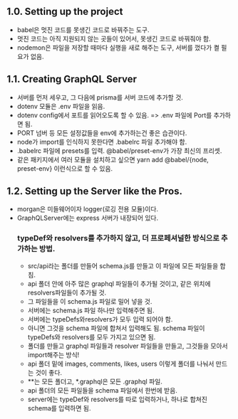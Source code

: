 ## 1.0. Setting up the project
- babel은 멋진 코드를 못생긴 코드로 바꿔주는 도구.
- 멋진 코드는 아직 지원되지 않는 곳들이 있어서, 못생긴 코드로 바꿔줘야 함.
- nodemon은 파일을 저장할 때마다 실행을 새로 해주는 도구, 서버를 껐다가 켤 필요가 없음.

## 1.1. Creating GraphQL Server
- 서버를 먼저 세우고, 그 다음에 prisma를 서버 코드에 추가할 것.
- dotenv 모듈은 .env 파일을 읽음.
- dotenv config에서 포트를 읽어오도록 할 수 있음. => .env 파일에 Port를 추가하면 됨.
- PORT 넘버 등 모든 설정값들을 env에 추가하는건 좋은 습관이다.
- node가 import를 인식하지 못한다면 .babelrc 파일 추가해야 함.
- .babelrc 파일에 presets를 입력. @babel/preset-env가 가장 최신의 프리셋.
- 같은 패키지에서 여러 모듈을 설치하고 싶으면 yarn add @babel/{node, preset-env} 이런식으로 할 수 있음.

## 1.2. Setting up the Server like the Pros.
- morgan은 미들웨어이자 logger(로깅 전용 모듈)이다.
- GraphQLServer에는 express 서버가 내장되어 있다.
  ### typeDef와 resolvers를 추가하지 않고, 더 프로페셔널한 방식으로 추가하는 방법.
  - src/api라는 폴더를 만들어 schema.js를 만들고 이 파일에 모든 파일들을 합침.
  - api 폴더 안에 아주 많은 graphql 파일들이 추가될 것이고, 같은 위치에 resolvers파일들이 추가될 것.
  - 그 파일들을 이 schema.js 파일로 밀어 넣을 것.
  - 서버에는 schema.js 파일 하나만 입력해주면 됨.
  - 서버에는 typeDefs와resolvers가 모두 입력 되어야 함.
  - 아니면 그것을 schema 파일에 합쳐서 입력해도 됨. schema 파일이 typeDefs와 resolvers를 모두 가지고 있으면 됨.
  - 폴더를 만들고 graphql 파일들과 resolver 파일들을 만들고, 그것들을 모아서 import해주는 방식!
  - api 폴더 밑에 images, comments, likes, users 이렇게 폴더를 나눠서 만드는 것이 좋다.
  - **는 모든 폴더고, *.graphql은 모든 .graphql 파일.
  - api 폴더의 모든 파일들을 schema 파일에서 한번에 받음.
  - server에는 typeDef와 resolvers를 따로 입력하거나, 하나로 합쳐진 schema를 입력하면 됨.